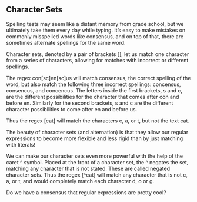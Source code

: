 ## Character Sets

Spelling tests may seem like a distant memory from grade school, but we ultimately take them every day while typing. It’s easy to make mistakes on commonly misspelled words like consensus, and on top of that, there are sometimes alternate spellings for the same word.

Character sets, denoted by a pair of brackets [], let us match one character from a series of characters, allowing for matches with incorrect or different spellings.

The regex con[sc]en[sc]us will match consensus, the correct spelling of the word, but also match the following three incorrect spellings: concensus, consencus, and concencus. The letters inside the first brackets, s and c, are the different possibilities for the character that comes after con and before en. Similarly for the second brackets, s and c are the different character possibilities to come after en and before us.

Thus the regex [cat] will match the characters c, a, or t, but not the text cat.

The beauty of character sets (and alternation) is that they allow our regular expressions to become more flexible and less rigid than by just matching with literals!

We can make our character sets even more powerful with the help of the caret ^ symbol. Placed at the front of a character set, the ^ negates the set, matching any character that is not stated. These are called negated character sets. Thus the regex [^cat] will match any character that is not c, a, or t, and would completely match each character d, o or g.

Do we have a consensus that regular expressions are pretty cool?
